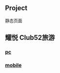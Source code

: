 ## Project
静态页面
## 耀悦 Club52旅游
  ###  [pc](http://youhanghang.com/Project/trip/pc/index.html)
  ###  [mobile](http://youhanghang.com/Project/trip/mobile/index.html)

